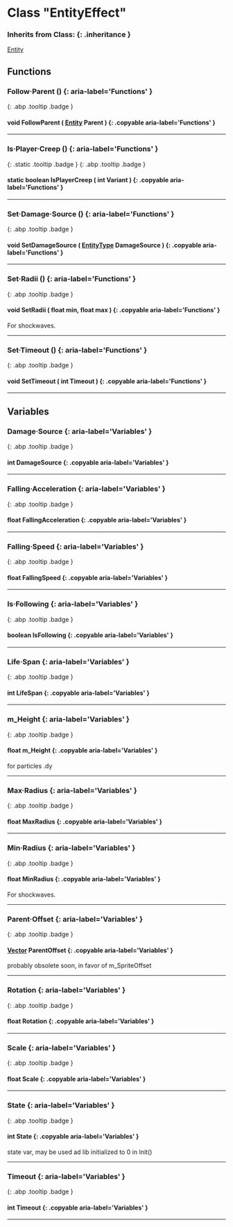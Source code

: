 # Class "EntityEffect"
### Inherits from Class: {: .inheritance }
[Entity](Entity.md)
## Functions
### Follow·Parent () {: aria-label='Functions' }
[ ](#){: .abp .tooltip .badge }
#### void FollowParent ( [Entity](../Entity) Parent ) {: .copyable aria-label='Functions' }

___ 
### Is·Player·Creep () {: aria-label='Functions' }
[ ](#){: .static .tooltip .badge } [ ](#){: .abp .tooltip .badge }
#### static boolean IsPlayerCreep ( int Variant ) {: .copyable aria-label='Functions' }

___ 
### Set·Damage·Source () {: aria-label='Functions' }
[ ](#){: .abp .tooltip .badge }
#### void SetDamageSource ( [EntityType](../enums/EntityType) DamageSource ) {: .copyable aria-label='Functions' }

___ 
### Set·Radii () {: aria-label='Functions' }
[ ](#){: .abp .tooltip .badge }
#### void SetRadii ( float min, float max ) {: .copyable aria-label='Functions' }
For shockwaves. 
___ 
### Set·Timeout () {: aria-label='Functions' }
[ ](#){: .abp .tooltip .badge }
#### void SetTimeout ( int Timeout ) {: .copyable aria-label='Functions' }

___ 
## Variables
### Damage·Source {: aria-label='Variables' }
[ ](#){: .abp .tooltip .badge }
#### int DamageSource  {: .copyable aria-label='Variables' }

___ 
### Falling·Acceleration {: aria-label='Variables' }
[ ](#){: .abp .tooltip .badge }
#### float FallingAcceleration  {: .copyable aria-label='Variables' }

___ 
### Falling·Speed {: aria-label='Variables' }
[ ](#){: .abp .tooltip .badge }
#### float FallingSpeed  {: .copyable aria-label='Variables' }

___ 
### Is·Following {: aria-label='Variables' }
[ ](#){: .abp .tooltip .badge }
#### boolean IsFollowing  {: .copyable aria-label='Variables' }

___ 
### Life·Span {: aria-label='Variables' }
[ ](#){: .abp .tooltip .badge }
#### int LifeSpan  {: .copyable aria-label='Variables' }

___ 
### m_Height {: aria-label='Variables' }
[ ](#){: .abp .tooltip .badge }
#### float m_Height  {: .copyable aria-label='Variables' }
for particles .dy 
___ 
### Max·Radius {: aria-label='Variables' }
[ ](#){: .abp .tooltip .badge }
#### float MaxRadius  {: .copyable aria-label='Variables' }

___ 
### Min·Radius {: aria-label='Variables' }
[ ](#){: .abp .tooltip .badge }
#### float MinRadius  {: .copyable aria-label='Variables' }
For shockwaves. 
___ 
### Parent·Offset {: aria-label='Variables' }
[ ](#){: .abp .tooltip .badge }
#### [Vector](../Vector) ParentOffset  {: .copyable aria-label='Variables' }
probably obsolete soon, in favor of m_SpriteOffset 
___ 
### Rotation {: aria-label='Variables' }
[ ](#){: .abp .tooltip .badge }
#### float Rotation  {: .copyable aria-label='Variables' }

___ 
### Scale {: aria-label='Variables' }
[ ](#){: .abp .tooltip .badge }
#### float Scale  {: .copyable aria-label='Variables' }

___ 
### State {: aria-label='Variables' }
[ ](#){: .abp .tooltip .badge }
#### int State  {: .copyable aria-label='Variables' }
state var, may be used ad lib initialized to 0 in Init() 
___ 
### Timeout {: aria-label='Variables' }
[ ](#){: .abp .tooltip .badge }
#### int Timeout  {: .copyable aria-label='Variables' }

___ 
